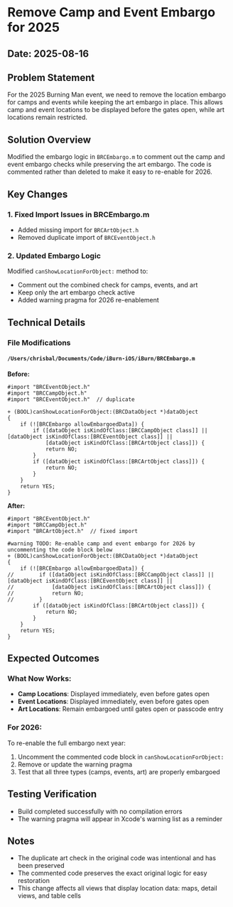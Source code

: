 # Remove Camp and Event Embargo for 2025

## Date: 2025-08-16

## Problem Statement
For the 2025 Burning Man event, we need to remove the location embargo for camps and events while keeping the art embargo in place. This allows camp and event locations to be displayed before the gates open, while art locations remain restricted.

## Solution Overview
Modified the embargo logic in `BRCEmbargo.m` to comment out the camp and event embargo checks while preserving the art embargo. The code is commented rather than deleted to make it easy to re-enable for 2026.

## Key Changes

### 1. Fixed Import Issues in BRCEmbargo.m
- Added missing import for `BRCArtObject.h`
- Removed duplicate import of `BRCEventObject.h`

### 2. Updated Embargo Logic
Modified `canShowLocationForObject:` method to:
- Comment out the combined check for camps, events, and art
- Keep only the art embargo check active
- Added warning pragma for 2026 re-enablement

## Technical Details

### File Modifications

#### `/Users/chrisbal/Documents/Code/iBurn-iOS/iBurn/BRCEmbargo.m`

**Before:**
```objc
#import "BRCEventObject.h"
#import "BRCCampObject.h"
#import "BRCEventObject.h"  // duplicate

+ (BOOL)canShowLocationForObject:(BRCDataObject *)dataObject
{
    if (![BRCEmbargo allowEmbargoedData]) {
        if ([dataObject isKindOfClass:[BRCCampObject class]] || [dataObject isKindOfClass:[BRCEventObject class]] ||
            [dataObject isKindOfClass:[BRCArtObject class]]) {
            return NO;
        }
        if ([dataObject isKindOfClass:[BRCArtObject class]]) {
            return NO;
        }
    }
    return YES;
}
```

**After:**
```objc
#import "BRCEventObject.h"
#import "BRCCampObject.h"
#import "BRCArtObject.h"  // fixed import

#warning TODO: Re-enable camp and event embargo for 2026 by uncommenting the code block below
+ (BOOL)canShowLocationForObject:(BRCDataObject *)dataObject
{
    if (![BRCEmbargo allowEmbargoedData]) {
//        if ([dataObject isKindOfClass:[BRCCampObject class]] || [dataObject isKindOfClass:[BRCEventObject class]] ||
//            [dataObject isKindOfClass:[BRCArtObject class]]) {
//            return NO;
//        }
        if ([dataObject isKindOfClass:[BRCArtObject class]]) {
            return NO;
        }
    }
    return YES;
}
```

## Expected Outcomes

### What Now Works:
- **Camp Locations**: Displayed immediately, even before gates open
- **Event Locations**: Displayed immediately, even before gates open
- **Art Locations**: Remain embargoed until gates open or passcode entry

### For 2026:
To re-enable the full embargo next year:
1. Uncomment the commented code block in `canShowLocationForObject:`
2. Remove or update the warning pragma
3. Test that all three types (camps, events, art) are properly embargoed

## Testing Verification
- Build completed successfully with no compilation errors
- The warning pragma will appear in Xcode's warning list as a reminder

## Notes
- The duplicate art check in the original code was intentional and has been preserved
- The commented code preserves the exact original logic for easy restoration
- This change affects all views that display location data: maps, detail views, and table cells